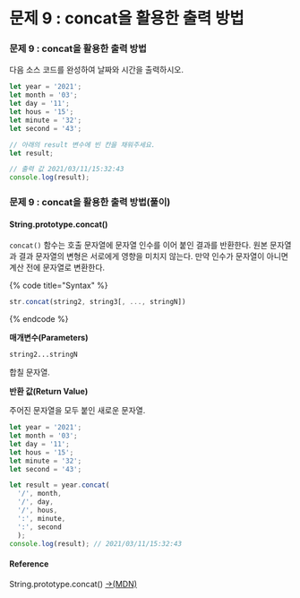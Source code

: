 # 문제 9 : concat을 활용한 출력 방법

### 문제 9 : concat을 활용한 출력 방법

다음 소스 코드를 완성하여 날짜와 시간을 출력하시오.

```javascript
let year = '2021';
let month = '03';
let day = '11';
let hous = '15';
let minute = '32';
let second = '43';

// 아래의 result 변수에 빈 칸을 채워주세요.
let result;

// 출력 값 2021/03/11/15:32:43
console.log(result);
```

### 문제 9 : concat을 활용한 출력 방법\(풀이\)

#### String.prototype.concat\(\)

`concat()` 함수는 호출 문자열에 문자열 인수를 이어 붙인 결과를 반환한다. 원본 문자열과 결과 문자열의 변형은 서로에게 영향을 미치지 않는다. 만약 인수가 문자열이 아니면 계산 전에 문자열로 변환한다.

{% code title="Syntax" %}
```javascript
str.concat(string2, string3[, ..., stringN])
```
{% endcode %}

**매개변수\(Parameters\)**

`string2...stringN`

합칠 문자열.

**반환 값\(Return Value\)**

주어진 문자열을 모두 붙인 새로운 문자열.

```javascript
let year = '2021';
let month = '03';
let day = '11';
let hous = '15';
let minute = '32';
let second = '43';

let result = year.concat(
  '/', month,
  '/', day,
  '/', hous,
  ':', minute,
  ':', second
  );
console.log(result); // 2021/03/11/15:32:43
```

#### Reference

String.prototype.concat\(\) [→\(MDN\)](https://developer.mozilla.org/ko/docs/Web/JavaScript/Reference/Global_Objects/String/concat)



